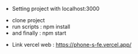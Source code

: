 * Setting project with localhost:3000
- clone project
- run scripts : npm install
- and finally : npm start


* Link vercel web : https://phone-s-fe.vercel.app/
